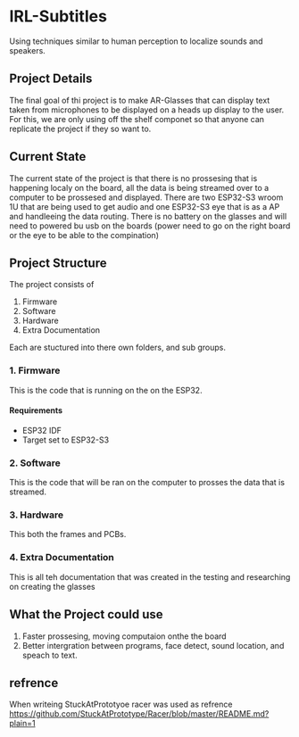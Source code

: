 # IRL-Subtitles

Using techniques similar to human perception to localize sounds and speakers.

## Project Details

The final goal of thi project is to make AR-Glasses that can display text taken from microphones to be displayed on a heads up display to the user. For this, we are only using off the shelf componet so that anyone can replicate the project if they so want to.

## Current State
The current state of the project is that there is no prossesing that is happening localy on the board, all the data is being streamed over to a computer to be prossesed and displayed. There are two ESP32-S3 wroom 1U that are being used to get audio and one ESP32-S3 eye that is as a AP and handleeing the data routing. There is no battery on the glasses and will need to powered bu usb on the boards (power need to go on the right board or the eye to be able to the compination)

## Project Structure
The project consists of
1. Firmware
2. Software
3. Hardware
4. Extra Documentation

Each are stuctured into there own folders, and sub groups.

### 1. Firmware
This is the code that is running on the on the ESP32.

#### Requirements
- ESP32 IDF
- Target set to ESP32-S3

### 2. Software
This is the code that will be ran on the computer to prosses the data that is streamed.

### 3. Hardware
This both the frames and PCBs.

### 4. Extra Documentation
This is all teh documentation that was created in the testing and researching on creating the glasses


## What the Project could use
1. Faster prossesing, moving computaion onthe the board
2. Better intergration between programs, face detect, sound location, and speach to text.

## refrence
When writeing StuckAtPrototyoe racer was used as refrence
https://github.com/StuckAtPrototype/Racer/blob/master/README.md?plain=1

